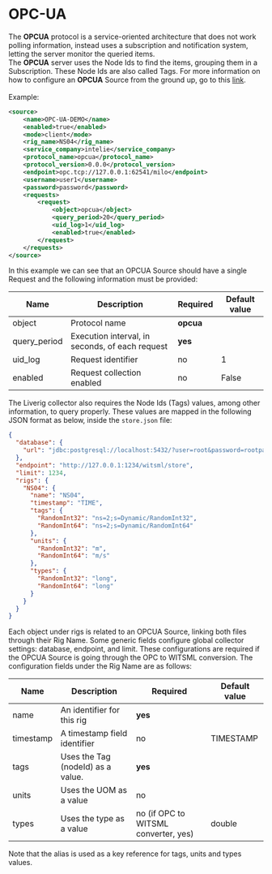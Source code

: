 # OPC-UA

The **OPCUA** protocol is a service-oriented architecture that does not work polling information, instead uses a subscription and notification system, letting the server monitor the queried items.\
The **OPCUA** server uses the Node Ids to find the items, grouping them in a Subscription. These Node Ids are also called Tags. For more information on how to configure an **OPCUA** Source from the ground up, go to this [link](https://docs.google.com/document/u/0/d/11ywrwVIG2qCbM4PJ90V1VKmIaWcL5CQXaEIcrEyycCA/edit).\
\
Example:

```xml
<source>
    <name>OPC-UA-DEMO</name>
    <enabled>true</enabled>
    <mode>client</mode>
    <rig_name>NS04</rig_name>
    <service_company>intelie</service_company>
    <protocol_name>opcua</protocol_name>
    <protocol_version>0.0.0</protocol_version>
    <endpoint>opc.tcp://127.0.0.1:62541/milo</endpoint>
    <username>user1</username>
    <password>password</password>
    <requests>
        <request>
            <object>opcua</object>
            <query_period>20</query_period>
            <uid_log>1</uid_log>
            <enabled>true</enabled>
        </request>
    </requests>
</source>
```

In this example we can see that an OPCUA Source should have a single Request and the following information must be provided:

| Name          | Description                                     | Required  | Default value |
| ------------- | ----------------------------------------------- | --------- | ------------- |
| object        | Protocol name                                   | **opcua** |               |
| query\_period | Execution interval, in seconds, of each request | **yes**   |               |
| uid\_log      | Request identifier                              | no        | 1             |
| enabled       | Request collection enabled                      | no        | False         |

The Liverig collector also requires the Node Ids (Tags) values, among other information, to query properly. These values are mapped in the following JSON format as below, inside the `store.json` file:

```json
{
  "database": {
    "url": "jdbc:postgresql://localhost:5432/?user=root&password=rootpassword"
  },
  "endpoint": "http://127.0.0.1:1234/witsml/store",
  "limit": 1234,
  "rigs": {
    "NS04": {
      "name": "NS04",
      "timestamp": "TIME",
      "tags": {
        "RandomInt32": "ns=2;s=Dynamic/RandomInt32",
        "RandomInt64": "ns=2;s=Dynamic/RandomInt64"
      },
      "units": {
        "RandomInt32": "m",
        "RandomInt64": "m/s"
      },
      "types": {
        "RandomInt32": "long",
        "RandomInt64": "long"
      }
    }
  }
}
```

Each object under rigs is related to an OPCUA Source, linking both files through their Rig Name. Some generic fields configure global collector settings: database, endpoint, and limit. These configurations are required if the OPCUA Source is going through the OPC to WITSML conversion. The configuration fields under the Rig Name are as follows:

| Name      | Description                        | Required                             | Default value |
| --------- | ---------------------------------- | ------------------------------------ | ------------- |
| name      | An identifier for this rig         | **yes**                              |               |
| timestamp | A timestamp field identifier       | no                                   | TIMESTAMP     |
| tags      | Uses the Tag (nodeId) as a value.  | **yes**                              |               |
| units     | Uses the UOM as a value            | no                                   |               |
| types     | Uses the type as a value           | no (if OPC to WITSML converter, yes) | double        |

Note that the alias is used as a key reference for tags, units and types values.&#x20;

